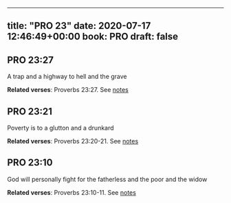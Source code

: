 
---
title: "PRO 23"
date: 2020-07-17 12:46:49+00:00
book: PRO
draft: false
---

## PRO 23:27

A trap and a highway to hell and the grave

**Related verses**: Proverbs 23:27. See [notes](https://my.bible.com/notes/3475685583006458601)


## PRO 23:21

Poverty is to a glutton and a drunkard

**Related verses**: Proverbs 23:20-21. See [notes](https://my.bible.com/notes/3475684121534784208)


## PRO 23:10

God will personally fight for the fatherless and the poor and the widow

**Related verses**: Proverbs 23:10-11. See [notes](https://my.bible.com/notes/3475682402616730289)

